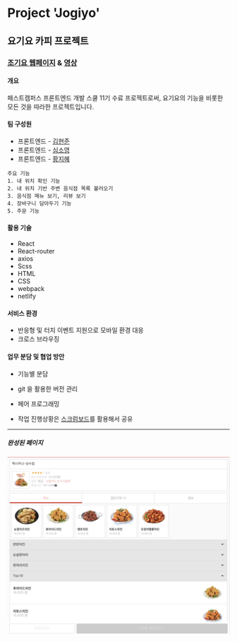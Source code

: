 # Project 'Jogiyo'

## 요기요 카피 프로젝트

### [조기요 웹페이지](https://jogiyo.netlify.com) & [영상](https://youtu.be/H30oLshgEUU)

#### 개요

패스트캠퍼스 프론트엔드 개발 스쿨 11기 수료 프로젝트로써, 요기요의 기능을 비롯한 모든 것을 따라한 프로젝트입니다.

#### 팀 구성원

- 프론트엔드 - [김현준](https://github.com/joonkim0625/)
- 프론트엔드 - [심소영](https://github.com/bbgrams)
- 프론트엔드 - [황지혜](https://github.com/JihyeHwang09)

```
주요 기능
1. 내 위치 확인 기능
2. 내 위치 기반 주변 음식점 목록 불러오기
3. 음식점 메뉴 보기, 리뷰 보기
4. 장바구니 담아두기 기능
5. 주문 기능
```

#### 활용 기술

- React
- React-router
- axios
- Scss
- HTML
- CSS
- webpack
- netlify

#### 서비스 환경

- 반응형 및 터치 이벤트 지원으로 모바일 환경 대응
- 크로스 브라우징

#### 업무 분담 및 협업 방안

- 기능별 분담
- git 을 활용한 버전 관리
- 페어 프로그래밍

- 작업 진행상황은 [스크럼보드](https://docs.google.com/spreadsheets/d/1V-PgD6qoutxzAwUUwT2lUqh8LagqziU02YotRzoR18E/edit#gid=1640044064)를 활용해서 공유

---

##### 완성된 페이지

![완성된 페이지](./jogiyo1.png)
